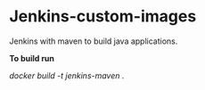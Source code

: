 # Jenkins-custom-images

Jenkins with maven to build java applications.

**To build run** 

*docker build -t jenkins-maven .*
